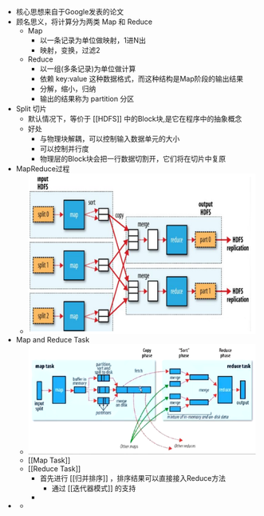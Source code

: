 - 核心思想来自于Google发表的论文
- 顾名思义，将计算分为两类 Map 和 Reduce
	- Map
		- 以一条记录为单位做映射，1进N出
		- 映射，变换，过滤2
	- Reduce
		- 以一组(多条记录)为单位做计算
		- 依赖 key:value 这种数据格式，而这种结构是Map阶段的输出结果
		- 分解，缩小，归纳
		- 输出的结果称为 partition 分区
- Split 切片
	- 默认情况下，等价于 [[HDFS]] 中的Block块,是它在程序中的抽象概念
	- 好处
		- 与物理块解耦，可以控制输入数据单元的大小
		- 可以控制并行度
		- 物理层的Block块会把一行数据切割开，它们将在切片中复原
- MapReduce过程
	- ![image.png](../assets/image_1648367835052_0.png)
- Map and Reduce Task
	- ![image.png](../assets/image_1648367900422_0.png)
	- [[Map Task]]
	- [[Reduce Task]]
		- 首先进行 [[归并排序]] ，排序结果可以直接接入Reduce方法
			- 通过 [[迭代器模式]] 的支持
		-
-
	-